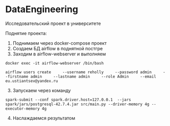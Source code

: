 # DataEngineering
Исследовательский проект в университете

Поднятие проекта:
1) Поднимаем через docker-compose проект
2) Создаем БД airflow в поднятной постгре
3) Заходим в airflow-webserver и выполняем
```commandline
docker exec -it airflow-webserver /bin/bash

airflow users create     --username reholly     --password admin     --firstname admin     --lastname admin     --role Admin     --email eu.ustiantsev@yandex.ru

```
3) Запускаем через команду
```commandline
spark-submit --conf spark.driver.host=127.0.0.1  --jars spark/jars/postgresql-42.7.4.jar src/main.py --driver-memory 4g --executor-memory 4g
```
4) Наслаждаемся результатом